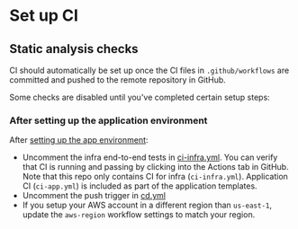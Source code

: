 # Set up CI

## Static analysis checks

CI should automatically be set up once the CI files in `.github/workflows` are committed and pushed to the remote repository in GitHub.

Some checks are disabled until you've completed certain setup steps:

### After setting up the application environment

After [setting up the app environment](/docs/infra/set-up-app-env.md):

- Uncomment the infra end-to-end tests in [ci-infra.yml](/.github/workflows/ci-infra.yml). You can verify that CI is running and passing by clicking into the Actions tab in GitHub. Note that this repo only contains CI for infra (`ci-infra.yml`). Application CI (`ci-app.yml`) is included as part of the application templates.
- Uncomment the push trigger in [cd.yml](/.github/workflows/cd.yml)
- If you setup your AWS account in a different region than `us-east-1`, update the `aws-region` workflow settings to match your region.

